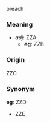 preach
### Meaning
+ _adj_: ZZA
    + __eg__: ZZB

### Origin

ZZC

### Synonym

__eg__: ZZD

+ ZZE



